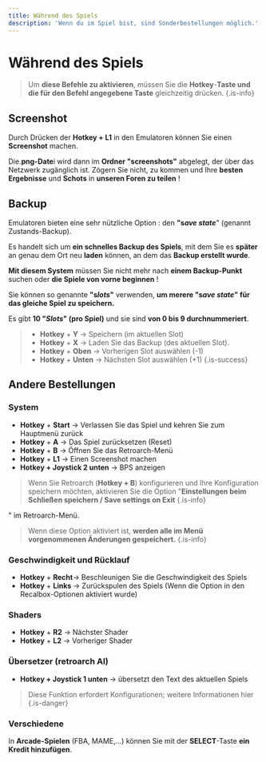 ```yaml
---
title: Während des Spiels
description: 'Wenn du im Spiel bist, sind Sonderbestellungen möglich.'
---
```


# Während des Spiels


>Um **diese Befehle zu aktivieren**, müssen Sie die **Hotkey**-**Taste und die für den Befehl angegebene Taste** gleichzeitig drücken.
{.is-info}

## Screenshot

Durch Drücken der **Hotkey + L1** in den Emulatoren können Sie einen **Screenshot** machen.

Die.**png-Date**i wird dann im **Ordner "screenshots"** abgelegt, der über das Netzwerk zugänglich ist. Zögern Sie nicht, zu kommen und Ihre **besten Ergebnisse** und **Schots** in **unseren Foren zu teilen** !

## Backup

Emulatoren bieten eine sehr nützliche Option : den **"s**_**ave state**_" \(genannt Zustands-Backup\).

Es handelt sich um **ein schnelles Backup des Spiels**, mit dem Sie es **später** an genau dem Ort neu **laden** können, an dem das **Backup erstellt wurde**.

**Mit diesem System** müssen Sie nicht mehr nach **einem Backup-Punkt** suchen oder **die Spiele von vorne beginnen** !

Sie können so genannte **"s**_**lots**_**"** verwenden, **um merere "s**_**ave state**_**" für das gleiche Spiel zu speichern.**

Es gibt **10 "**_**Slots**_**" \(pro Spiel\)** und sie sind **von 0 bis 9 durchnummeriert**.


>* **Hotkey** + **Y** → Speichern \(im aktuellen Slot\)
>* **Hotkey** + **X** → Laden Sie das Backup \(des aktuellen Slot\).
>* **Hotkey** + **Oben** → Vorherigen Slot auswählen \(-1\)
>* **Hotkey** + **Unten** → Nächsten Slot auswählen \(+1\)
{.is-success}

## Andere Bestellungen

### System

* **Hotkey** + **Start** → Verlassen Sie das Spiel und kehren Sie zum Hauptmenü zurück
* **Hotkey** + **A** → Das Spiel zurücksetzen \(Reset\)
* **Hotkey** + **B** → Öffnen Sie das Retroarch-Menü
* **Hotkey** + **L1** → Einen Screenshot machen
* **Hotkey + Joystick 2 unten** → BPS anzeigen


>Wenn Sie Retroarch \(**Hotkey + B**\) konfigurieren und Ihre Konfiguration speichern möchten, aktivieren Sie die Option "**Einstellungen beim Schließen speichern / Save settings on Exit**
{.is-info}

" im Retroarch-Menü.


>Wenn diese Option aktiviert ist, **werden alle im Menü vorgenommenen Änderungen gespeichert.**
{.is-info}

### Geschwindigkeit und Rücklauf

* **Hotkey** + **Recht**→ Beschleunigen Sie die Geschwindigkeit des Spiels
* **Hotkey** + **Links** → Zurückspulen des Spiels \(Wenn die Option in den Recalbox-Optionen aktiviert wurde\)

### Shaders

* **Hotkey** + **R2** → Nächster Shader
* **Hotkey** + **L2** → Vorheriger Shader

### Übersetzer \(retroarch AI\) <a id="traducteur-retroarch-ai"></a>

* **Hotkey + Joystick 1 unten** → übersetzt den Text des aktuellen Spiels


>Diese Funktion erfordert Konfigurationen; weitere Informationen hier
{.is-danger}

### Verschiedene

In **Arcade-Spielen** \(FBA, MAME,...\) können Sie mit der **SELECT**-Taste **ein Kredit hinzufügen**.

